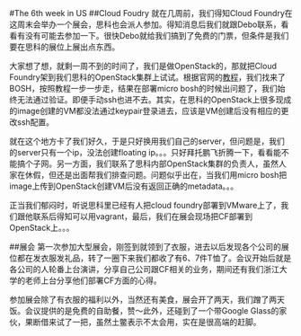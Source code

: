 #The 6th week in US
##Cloud Foudry
就在几周前，我们得知Cloud Foundry在这周末会举办一个展会，思科也会派人参加。得知消息后我们就跟Debo联系，看看有没有可能去参加一下。很快Debo就给我们搞到了免费的门票，但条件是我们要在思科的展位上展出点东西。

大家想了想，就剩一周不到的时间了，我们是做OpenStack的，那就把Cloud Foundry架到我们思科的OpenStack集群上试试。根据官网的[教程][1]，我们找来了BOSH，按照教程一步一步走，结果在部署micro bosh的时候出问题了，我们始终无法通过验证。即便手动ssh也进不去。其实，在思科的OpenStack上很多现成的image创建的VM都没法通过keypair登录进去，应该是VM创建后没有相应的更改ssh配置。

就在这个地方卡了我们好久，于是只好换用我们自己的server，但问题是，我们的server只有一个ip，没法创建floating ip。。。只好拜托鹏飞折腾一下，看看能不能搞个子网。另一方面，我们联系了思科内部OpenStack集群的负责人，虽然人家在休假，但还是出面帮我们排查问题。问题似乎出在，当我们用micro bosh把image上传到OpenStack创建VM后没有返回正确的metadata。。。

正当我们郁闷时，听说思科里已经有人把cloud foundry部署到VMware上了，我们跟他联系后得知可以用vagrant，最后，我们在展会现场把CF部署到OpenStack上。。。

##展会
第一次参加大型展会，刚签到就领到了衣服，进去以后发现各个公司的展位都在发衣服发礼品，转了一圈下来我们都收了有6、7件T恤了。会议开始后就是各公司的人轮番上台演讲，分享自己公司跟CF相关的业务，期间还有我们浙江大学的老师上台分享他们部署CF方面的心得。

参加展会除了有衣服的福利以外，当然还有美食，展会开了两天，我们蹭了两天饭。会议提供的是免费的自助餐，赞～此外，还碰到了一个带Google Glass的家伙，果断借来试了一把，虽然土鳖表示不太会用，实在是很高端的赶脚。

  [1]: http://docs.cloudfoundry.com/docs/running/deploying-cf/openstack/
